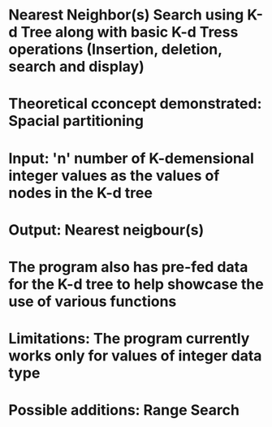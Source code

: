 # Nearest Neighbor(s) Search using K-d Tree along with basic K-d Tress operations (Insertion, deletion, search and display)
# Theoretical cconcept demonstrated: Spacial partitioning
# Input: 'n' number of K-demensional integer values as the values of nodes in the K-d tree
# Output: Nearest neigbour(s)
# The program also has pre-fed data for the K-d tree to help showcase the use of various functions
# Limitations: The program currently works only for values of integer data type
# Possible additions: Range Search 
